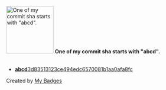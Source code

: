 <img src="https://github.com/my-badges/my-badges/blob/master/src/all-badges/abc-commit/abcd-commit.png?raw=true" alt="One of my commit sha starts with &quot;abcd&quot;." title="One of my commit sha starts with &quot;abcd&quot;." width="128">
<strong>One of my commit sha starts with &quot;abcd&quot;.</strong>
<br><br>

- <a href="https://github.com/Neptunium931/Csystem/commit/abcd3d83513123ce494edc6570081b1aa0afa8fc"><strong>abcd</strong>3d83513123ce494edc6570081b1aa0afa8fc</a>


Created by <a href="https://github.com/my-badges/my-badges">My Badges</a>